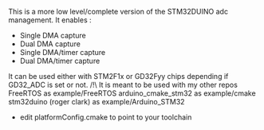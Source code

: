 This is a more low level/complete version of the STM32DUINO adc management.
It enables :
* Single DMA capture
* Dual DMA capture
* Single DMA/timer capture
* Dual DMA/timer capture

It can be used either with STM2F1x or GD32Fyy chips depending if GD32_ADC is set or not.
/!\ It is meant to be used with my other repos
  FreeRTOS as example/FreeRTOS 
  arduino_cmake_stm32 as example/cmake
  stm32duino (roger clark) as example/Arduino_STM32
+ edit platformConfig.cmake to point to your toolchain
